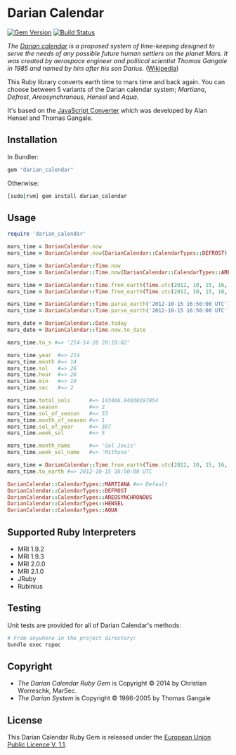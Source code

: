 # Darian Calendar

[![Gem Version](https://badge.fury.io/rb/darian_calendar.png)](http://badge.fury.io/rb/darian_calendar) [![Build Status](https://travis-ci.org/marsec/darian_calendar.png)](https://travis-ci.org/marsec/darian_calendar)

_The [Darian calendar] is a proposed system of time-keeping designed to serve the needs of any possible future human settlers on the planet Mars.
It was created by aerospace engineer and political scientist Thomas Gangale in 1985 and named by him after his son Darius._ ([Wikipedia])

This Ruby library converts earth time to mars time and back again. You can choose between 5 variants of the Darian calendar system; _Martiana_, _Defrost_, _Areosynchronous_, _Hensel_ and _Aqua_.

It's based on the [JavaScript Converter] which was developed by Alan Hensel and Thomas Gangale.

[Wikipedia]: http://en.wikipedia.org/wiki/Darian_calendar
[Darian calendar]: http://en.wikipedia.org/wiki/Darian_calendar
[JavaScript Converter]: http://pweb.jps.net/~tgangale/mars/converter/calendar_clock.htm

## Installation

In Bundler:
```ruby
gem "darian_calendar"
```

Otherwise:
```bash
[sudo|rvm] gem install darian_calendar
```

## Usage

```ruby
require 'darian_calendar'
```

```ruby
mars_time = DarianCalendar.now
mars_time = DarianCalendar.now(DarianCalendar::CalendarTypes::DEFROST)

mars_time = DarianCalendar::Time.now
mars_time = DarianCalendar::Time.now(DarianCalendar::CalendarTypes::AREOSYNCHRONOUS)

mars_time = DarianCalendar::Time.from_earth(Time.utc(2012, 10, 15, 16, 50, 0))
mars_time = DarianCalendar::Time.from_earth(Time.utc(2012, 10, 15, 16, 50, 0), DarianCalendar::CalendarTypes::AQUA)

mars_time = DarianCalendar::Time.parse_earth('2012-10-15 16:50:00 UTC')
mars_time = DarianCalendar::Time.parse_earth('2012-10-15 16:50:00 UTC', DarianCalendar::CalendarTypes::MARTIANA)

mars_date = DarianCalendar::Date.today
mars_date = DarianCalendar::Time.now.to_date
```

```ruby
mars_time.to_s #=> '214-14-26 20:10:02'

mars_time.year  #=> 214
mars_time.month #=> 14
mars_time.sol   #=> 26
mars_time.hour  #=> 20
mars_time.min   #=> 10
mars_time.sec   #=> 2

mars_time.total_sols      #=> 143466.84030197054
mars_time.season          #=> 2
mars_time.sol_of_season   #=> 53
mars_time.month_of_season #=> 1
mars_time.sol_of_year     #=> 387
mars_time.week_sol        #=> 5

mars_time.month_name      #=> 'Sol Jovis'
mars_time.week_sol_name   #=> 'Mithuna'
```

```ruby
mars_time = DarianCalendar::Time.from_earth(Time.utc(2012, 10, 15, 16, 50, 0))
mars_time.to_earth #=> 2012-10-15 16:50:00 UTC
```

```ruby
DarianCalendar::CalendarTypes::MARTIANA #=> Default
DarianCalendar::CalendarTypes::DEFROST
DarianCalendar::CalendarTypes::AREOSYNCHRONOUS
DarianCalendar::CalendarTypes::HENSEL
DarianCalendar::CalendarTypes::AQUA
```

## Supported Ruby Interpreters

- MRI 1.9.2
- MRI 1.9.3
- MRI 2.0.0
- MRI 2.1.0
- JRuby
- Rubinius


## Testing

Unit tests are provided for all of Darian Calendar's methods:

```bash
# From anywhere in the project directory:
bundle exec rspec
```

## Copyright
- _The Darian Calendar Ruby Gem_ is Copyright © 2014 by Christian Worreschk, MarSec.
- _The Darian System_ is Copyright © 1986-2005 by Thomas Gangale

## License
This Darian Calendar Ruby Gem is released under the [European Union Public Licence V. 1.1](http://opensource.org/licenses/EUPL-1.1).

